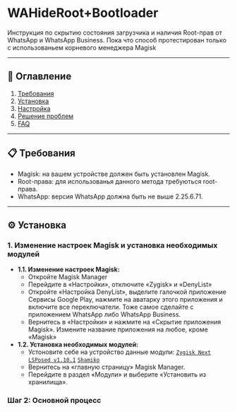 # WAHideRoot+Bootloader
Инструкция по скрытию состояния загрузчика и наличия Root-прав от WhatsApp и WhatsApp Business. Пока что способ протестирован только с использованьем корневого менеджера Magisk
 
---

## 📌 **Оглавление**  
1. [Требования](#-требования)  
2. [Установка](#-установка)  
3. [Настройка](#-настройка)  
4. [Решение проблем](#-решение-проблем)  
5. [FAQ](#-faq)  

---

## 📋 **Требования**  
- Magisk: на вашем устройстве должен быть установлен Magisk.
- Root-права: для использованья данного метода требуються root-права.  
- WhatsApp: версия  WhatsApp должна быть не выше 2.25.6.71.

---

## ⚙️ **Установка**  
### 1. Изменение настроек Magisk и установка необходимых модулей 
- **1.1. Изменение настроек Magisk:**
   - Откройте Magisk Manager
   - Перейдите в «Настройки», отключите «Zygisk» и «DenyList»
   - Откройте «Настройка DenyList», выделите галочкой приложение Сервисы Google Play, нажмите на аватарку этого приложения и включите все переключатели. Тоже самое сделайте с приложением WhatsApp либо WhatsApp Business.
   - Вернитесь в «Настройки» и нажмите на «Скрытие приложения Magisk». Измените название приложения на любое, кроме «Magisk»
- **1.2. Установка необходимых модулей:**
   - Устоновите себе на устройство данные модули: [`Zygisk Next` ](https://github.com/Dr-TSNG/ZygiskNext/releases) [`LSPosed v1.10.1`](https://github.com/JingMatrix/LSPosed/releases) [`Shamiko`](https://github.com/LSPosed/LSPosed.github.io/releases)
   - Вернитесь на «главную страницу» Magisk Manager.
   - Перейдите в раздел «Модули» и выберите «Установить из хранилища».
### Шаг 2: Основной процесс  
